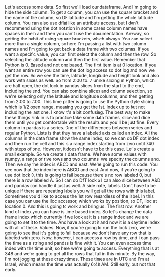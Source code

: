 Let's access some data. So first we'll load our dataframe. And I'm going to hide the side column. To get a column, you can use the square bracket and the name of the column, so DF latitude and I'm getting the whole latitude column. You can also use dflat like an attribute access, but I don't recommend using the dot notation in some cases column names have spaces in them and then you can't use the documentation. Anyway, so getting the habit of using square brackets, which always. You can select more than a single column, so here I'm passing a list with two column names and I'm going to get back a data frame with two columns. If you want a specific value, you can first select the column and then the row. So selecting the latitude column and then the first value. Remember that Python is 0. Based and not one based. The first item is at 0 location. If you want an entire row you can use the dot log access so dot log and now we get the row. So we see the time, latitude, longitude and height look and also work with slices as well. So from 2:00 to. 7 unlike slicing in Python, which are half open, the dot lock in pandas slices from the start to the end, including the end. You can also combine slices and column selection, so we're selecting only the latitude and longitude columns, and then getting from 2:00 to 7:00. This time patter is going to use the Python style slicing which is 1/2 open range, meaning you get the 1st. Index up to but not including the last one. I know it's a bit confusing. The best way to make these things sink in is to practice take some data frames, slice and dice them until you get comfortable with the results and you'll be just fine. Every column in pandas is a series. One of the differences between series and regular Python. Lists is that they have a labeled axis called an index. All the columns in the data frame show the same index, so we can do DF dot index and then run the cell and this is a range index starting from zero until 740 with steps of one. However, it doesn't have to be this case. Let's create a small example. So we create a data frame. We have some values with Numpy, a range of five rows and two columns. We specify the columns and. Then we say the index is ABCD and east. We're going to run this code. You see now that the index here is ABCD and east. And now, if you're going to use dot lock 0, this is going to fail because there's no row labeled 0, but there is a row labeled A. So I can do DfT lock a I can also slice between A&D and pandas can handle it just as well. A side note, labels. Don't have to be unique if there are repeating labels you will get all the rows with this label. Sometimes you'd like to access the 1st row regardless of the label. In this case you can use the iloc accessor, which works by position, so DF, iloc at location 0. And this is going to work and bring us. The first row. Another kind of index you can have is time based index. So let's change the data frame index which currently if we look at it is a range index and we are going to set it to the time. And have a look at it and now it is a daytime index with all of these. Values. Now, if you're going to run the lock zero, we're going to see that it's going to fail because we don't have any row that is labeled with zero. Now, however, I can access a row by time, and I can pass the time as a string and pandas is fine with it. You can even access time index with the time unit, so here we're going to access. Everything that is at 348 and we're going to get all the rows that fall in this minute. By the way, I'm not jogging at these crazy times. These times are in UTC and I'm at Israel, which means the time was actually 6:48 AM. Still early, but not that early.